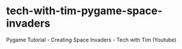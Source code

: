 # tech-with-tim-pygame-space-invaders
Pygame Tutorial - Creating Space Invaders - Tech with Tim (Youtube)

